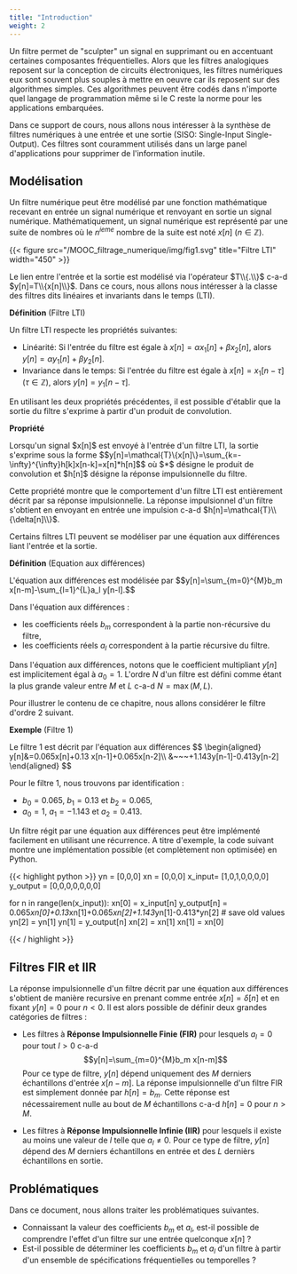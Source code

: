 ```yaml
---
title: "Introduction"
weight: 2
---
```



Un filtre permet de "sculpter" un signal en supprimant ou en accentuant certaines composantes fréquentielles. Alors que les filtres analogiques reposent sur la conception de circuits électroniques, les filtres numériques eux sont souvent plus souples à mettre en oeuvre car ils reposent sur des algorithmes simples. Ces algorithmes peuvent être codés dans n'importe quel langage de programmation même si le C reste la norme pour les applications embarquées. 

Dans ce support de cours, nous allons nous intéresser à la synthèse de filtres numériques à une entrée et une sortie (SISO: Single-Input Single-Output). Ces filtres sont couramment utilisés dans un large panel d'applications pour supprimer de l'information inutile.

## Modélisation

Un filtre numérique peut être modélisé par une fonction mathématique recevant en entrée un signal numérique et renvoyant en sortie un signal numérique. Mathématiquement, un signal numérique est représenté par une suite de nombres où le $n^{ieme}$ nombre de la suite est noté $x[n]$ ($n \in \mathbb{Z}$). 

{{< figure src="/MOOC_filtrage_numerique/img/fig1.svg" title="Filtre LTI" width="450" >}}

Le lien entre l'entrée et la sortie est modélisé via l'opérateur $T\\{.\\}$ c-a-d $y[n]=T\\{x[n]\\}$. Dans ce cours, nous allons nous intéresser à la classe des filtres dits linéaires et invariants dans le temps (LTI).


**Définition** (Filtre LTI)
<div class="propriete">
Un filtre LTI respecte les propriétés suivantes:

* Linéarité: Si l'entrée du filtre est égale à $x[n]=\alpha x_1[n]+\beta x_2[n]$, alors $y[n]=\alpha y_1[n]+\beta y_2[n]$.
* Invariance dans le temps: Si l'entrée du filtre est égale à $x[n]=x_1[n-\tau]$ ($\tau \in \mathbb{Z}$), alors $y[n]=y_1[n-\tau]$.
</div>

En utilisant les deux propriétés précédentes, il est possible d'établir que la sortie du filtre s'exprime à partir d'un produit de convolution.

**Propriété**
<div class="propriete">
Lorsqu'un signal $x[n]$ est envoyé à l'entrée d'un filtre LTI, la sortie s'exprime sous la forme
$$y[n]=\mathcal{T}\{x[n]\}=\sum_{k=-\infty}^{\infty}h[k]x[n-k]=x[n]*h[n]$$
où $*$ désigne le produit de convolution et $h[n]$ désigne la réponse impulsionnelle du filtre.
</div>

Cette propriété montre que le comportement d'un filtre LTI est entièrement décrit par sa réponse impulsionnelle. La réponse impulsionnel d'un filtre s'obtient en envoyant en entrée une impulsion c-a-d $h[n]=\mathcal{T}\\{\delta[n]\\}$. 


Certains filtres LTI peuvent se modéliser par une équation aux différences liant l'entrée et la sortie.

**Définition** (Equation aux différences)
<div class="definition" id="eq_dif">
L'équation aux différences est modélisée par 
$$y[n]=\sum_{m=0}^{M}b_m x[n-m]-\sum_{l=1}^{L}a_l y[n-l].$$
</div>

Dans l'équation aux différences :

* les coefficients réels $b_m$ correspondent à la partie non-récursive du filtre,
* les coefficients réels $a_l$ correspondent à la partie récursive du filtre.

Dans l'équation aux différences, notons que le coefficient multipliant $y[n]$ est implicitement égal à $a_0=1$. L'ordre $N$ d'un filtre est défini comme étant la plus grande valeur entre $M$ et $L$ c-a-d $N=\max(M,L)$.

Pour illustrer le contenu de ce chapitre, nous allons considérer le filtre d'ordre 2 suivant.

**Exemple** (Filtre 1)
<div class="exemple">
Le filtre 1 est décrit par l'équation aux différences 
$$
\begin{aligned}
y[n]&=0.065x[n]+0.13 x[n-1]+0.065x[n-2]\\
&~~~+1.143y[n-1]-0.413y[n-2]
\end{aligned}
$$
</div>

Pour le filtre 1, nous trouvons par identification :

* $b_0=0.065$, $b_1=0.13$ et $b_2=0.065$,
* $a_0=1$, $a_1=-1.143$ et $a_2=0.413$.

Un filtre régit par une équation aux différences peut être implémenté facilement en utilisant une récurrence. A titre d'exemple, la code suivant montre une implémentation possible (et complètement non optimisée) en Python.

{{< highlight python >}}
yn = [0,0,0]
xn = [0,0,0]
x_input= [1,0,1,0,0,0,0]
y_output = [0,0,0,0,0,0,0]

for n in range(len(x_input)):
    xn[0] = x_input[n]
    y_output[n] = 0.065*xn[0]+0.13*xn[1]+0.065*xn[2]+1.143*yn[1]-0.413*yn[2]
    # save old values
    yn[2] = yn[1]
    yn[1] = y_output[n]
    xn[2] = xn[1]
    xn[1] = xn[0]

{{< / highlight >}}

## Filtres FIR et IIR

La réponse impulsionnelle d'un filtre décrit par une équation aux différences s'obtient de manière recursive en prenant comme entrée $x[n]=\delta[n]$ et en fixant $y[n]=0$ pour $n<0$. Il est alors possible de définir deux grandes catégories de filtres :

* Les filtres à **Réponse Impulsionnelle Finie (FIR)** pour lesquels $a_l=0$ pour tout $l>0$ c-a-d
$$y[n]=\sum_{m=0}^{M}b_m x[n-m]$$ Pour ce type de filtre, $y[n]$ dépend uniquement des $M$ derniers échantillons d'entrée $x[n-m]$. La réponse impulsionnelle d'un filtre FIR est simplement donnée par 
$h[n]=b_m$. Cette réponse est nécessairement nulle au bout de $M$ échantillons c-a-d $h[n]=0$ pour $n>M$.

* Les filtres à **Réponse Impulsionnelle Infinie (IIR)** pour lesquels il existe au moins une valeur de $l$ telle que $a_l\ne 0$. Pour ce type de filtre, $y[n]$ dépend des $M$ derniers échantillons en entrée et des $L$ dernièrs échantillons en sortie.

## Problématiques

Dans ce document, nous allons traiter les problématiques suivantes.

* Connaissant la valeur des coefficients $b_m$ et $a_l$, est-il possible de comprendre l'effet d'un filtre sur une entrée quelconque $x[n]$ ? 
* Est-il possible de déterminer les coefficients $b_m$ et $a_l$ d'un filtre à partir d'un ensemble de spécifications fréquentielles ou temporelles ?
